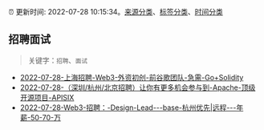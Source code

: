 :alarm_clock: 更新时间: 2022-07-28 10:15:34。[来源分类](../README.md)、[标签分类](../TAGS.md)、[时间分类](../TIMELINE.md)

## 招聘面试


> 关键字：`招聘`、`面试`



- [2022-07-28-上海招聘-Web3-外资初创-前谷歌团队-急需-Go+Solidity](https://www.v2ex.com/t/869295) 
- [2022-07-28-（深圳/杭州/北京招聘）让你有更多机会参与到-Apache-顶级开源项目-APISIX](https://www.v2ex.com/t/869280) 
- [2022-07-28-Web3-招聘：-Design-Lead---base-杭州优先|远程---年薪-50-70-万](https://www.v2ex.com/t/869263) 